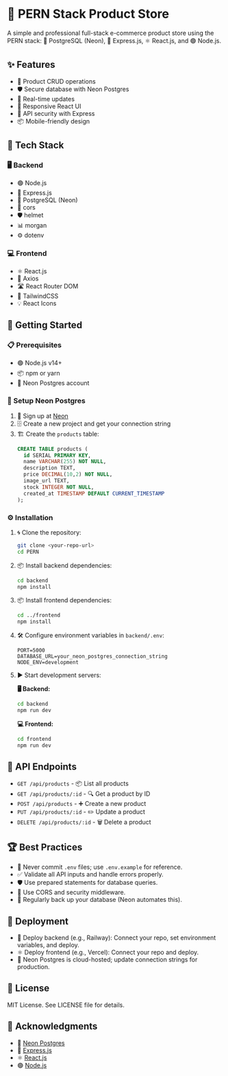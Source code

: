 
# 🛒 PERN Stack Product Store

A simple and professional full-stack e-commerce product store using the PERN stack: 🐘 PostgreSQL (Neon), 🚂 Express.js, ⚛️ React.js, and 🟢 Node.js.

## ✨ Features

- 📝 Product CRUD operations
- 🛡️ Secure database with Neon Postgres
- 🔄 Real-time updates
- 📱 Responsive React UI
- 🔐 API security with Express
- 📦 Mobile-friendly design

## 🧰 Tech Stack

### 🖥️ Backend
- 🟢 Node.js
- 🚂 Express.js
- 🐘 PostgreSQL (Neon)
- 🔗 cors
- 🛡️ helmet
- 📊 morgan
- ⚙️ dotenv

### 💻 Frontend
- ⚛️ React.js
- 🔗 Axios
- 🛣️ React Router DOM
- 🎨 TailwindCSS
- 💡 React Icons

## 🚀 Getting Started

### 📋 Prerequisites
- 🟢 Node.js v14+
- 📦 npm or yarn
- 🐘 Neon Postgres account

### 🐘 Setup Neon Postgres

1. 📝 Sign up at [Neon](https://neon.tech)
2. 🗄️ Create a new project and get your connection string
3. 🏗️ Create the `products` table:
   ```sql
   CREATE TABLE products (
     id SERIAL PRIMARY KEY,
     name VARCHAR(255) NOT NULL,
     description TEXT,
     price DECIMAL(10,2) NOT NULL,
     image_url TEXT,
     stock INTEGER NOT NULL,
     created_at TIMESTAMP DEFAULT CURRENT_TIMESTAMP
   );
   ```

### ⚙️ Installation

1. 🌀 Clone the repository:
   ```bash
   git clone <your-repo-url>
   cd PERN
   ```

2. 📦 Install backend dependencies:
   ```bash
   cd backend
   npm install
   ```

3. 📦 Install frontend dependencies:
   ```bash
   cd ../frontend
   npm install
   ```

4. 🛠️ Configure environment variables in `backend/.env`:
   ```
   PORT=5000
   DATABASE_URL=your_neon_postgres_connection_string
   NODE_ENV=development
   ```

5. ▶️ Start development servers:

   **🖥️ Backend:**
   ```bash
   cd backend
   npm run dev
   ```

   **💻 Frontend:**
   ```bash
   cd frontend
   npm run dev
   ```

## 📡 API Endpoints

- `GET /api/products` - 📦 List all products
- `GET /api/products/:id` - 🔍 Get a product by ID
- `POST /api/products` - ➕ Create a new product
- `PUT /api/products/:id` - ✏️ Update a product
- `DELETE /api/products/:id` - 🗑️ Delete a product

## 🏆 Best Practices

- 🚫 Never commit `.env` files; use `.env.example` for reference.
- ✅ Validate all API inputs and handle errors properly.
- 🛡️ Use prepared statements for database queries.
- 🧱 Use CORS and security middleware.
- 💾 Regularly back up your database (Neon automates this).

## 🚢 Deployment

- 🚂 Deploy backend (e.g., Railway): Connect your repo, set environment variables, and deploy.
- ⚛️ Deploy frontend (e.g., Vercel): Connect your repo and deploy.
- 🐘 Neon Postgres is cloud-hosted; update connection strings for production.

## 📄 License

MIT License. See LICENSE file for details.

## 🙏 Acknowledgments

- 🐘 [Neon Postgres](https://neon.tech)
- 🚂 [Express.js](https://expressjs.com)
- ⚛️ [React.js](https://reactjs.org)
- 🟢 [Node.js](https://nodejs.org)
